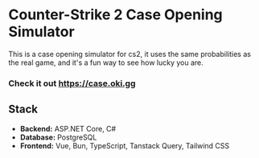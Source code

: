 # Counter-Strike 2 Case Opening Simulator

This is a case opening simulator for cs2, it uses the same probabilities as the real game, and it's a fun way to see how lucky you are.

### Check it out https://case.oki.gg

## Stack

- **Backend:** ASP.NET Core, C#
- **Database:** PostgreSQL
- **Frontend:** Vue, Bun, TypeScript, Tanstack Query, Tailwind CSS
